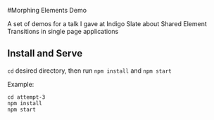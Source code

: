#Morphing Elements Demo

A set of demos for a talk I gave at Indigo Slate about Shared Element Transitions in single page applications

## Install and Serve

`cd` desired directory, then run `npm install` and `npm start`

Example:
```
cd attempt-3
npm install
npm start
```
